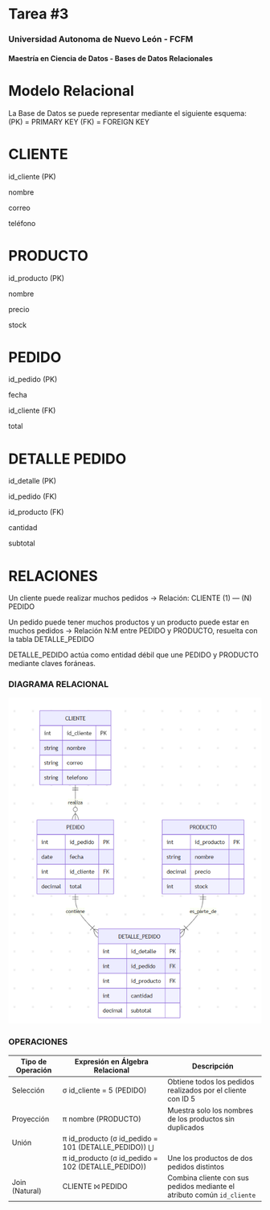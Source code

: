 # Tarea #3
### Universidad Autonoma de Nuevo León - FCFM
#### Maestría en Ciencia de Datos - Bases de Datos Relacionales

# Modelo Relacional
La Base de Datos se puede representar mediante el siguiente esquema:
(PK) = PRIMARY KEY
(FK) = FOREIGN KEY

# CLIENTE
id_cliente (PK)

nombre

correo

teléfono

# PRODUCTO
id_producto (PK)

nombre

precio

stock

# PEDIDO
id_pedido (PK)

fecha

id_cliente (FK)

total

# DETALLE PEDIDO
id_detalle (PK)

id_pedido (FK)

id_producto (FK)

cantidad

subtotal

# RELACIONES
Un cliente puede realizar muchos pedidos
→ Relación: CLIENTE (1) — (N) PEDIDO

Un pedido puede tener muchos productos
y un producto puede estar en muchos pedidos
→ Relación N:M entre PEDIDO y PRODUCTO, resuelta con la tabla DETALLE_PEDIDO

DETALLE_PEDIDO actúa como entidad débil que une PEDIDO y PRODUCTO mediante claves foráneas.

### DIAGRAMA RELACIONAL

![Diagrama ER Tarea 3](diagrama_tarea3.png)


### OPERACIONES

| Tipo de Operación | Expresión en Álgebra Relacional | Descripción          |
|-------------------|---------------------------------|----------------------|
| Selección         | σ id_cliente = 5 (PEDIDO)       | Obtiene todos los pedidos realizados por el cliente con ID 5              |
| Proyección        | π nombre (PRODUCTO)             | Muestra solo los nombres de los productos sin duplicados                |
| Unión             | π id_producto (σ id_pedido = 101 (DETALLE_PEDIDO)) ⋃  |
|                   | π id_producto (σ id_pedido = 102 (DETALLE_PEDIDO))     | Une los productos de dos pedidos distintos                                 |
| Join (Natural)    | CLIENTE ⨝ PEDIDO               | Combina cliente con sus pedidos mediante el atributo común `id_cliente`   |



